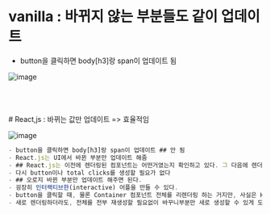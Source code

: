 # vanilla  : 바뀌지 않는 부분들도 같이 업데이트
- button을 클릭하면 body[h3]랑 span이 업데이트 됨

![image](https://user-images.githubusercontent.com/86208370/176386700-a3eca0f8-143b-4587-a667-880d004f2619.png)

<br>
<br>
<br>
# React,js : 바뀌는 값만 업데이트 => 효율적임

![image](https://user-images.githubusercontent.com/86208370/176387129-301703df-5e69-43ac-8614-33492d96bbe7.png)

```js
- button을 클릭하면 body[h3]랑 span이 업데이트 ## 안 됨
- React.js는 UI에서 바뀐 부분만 업데이트 해줌
- ## React.js는 이전에 렌더링된 컴포넌트는 어떤거였는지 확인하고 있다. 그 다음에 렌더링 될 컴포넌트는 어떤지를 보고 React.js는 다른 부분만 파악한다
- 다시 button이나 total clicks를 생성할 필요가 없다
- ## 오로지 바뀐 부분만 업데이트 해주면 된다.
- 굉장히 인터랙티브한(interactive) 어플을 만들 수 있다.
- button을 클릭할 때, 물론 Container 컴포넌트 전체를 리렌더링 하는 거지만, 사실은 HTML 코드에서는 오로지 숫자만 바뀌는 거다.
- 새로 렌더링하더라도, 전체를 전부 재생성할 필요없이 바꾸니부분만 새로 생성할 수 있게 도와준다.
```
